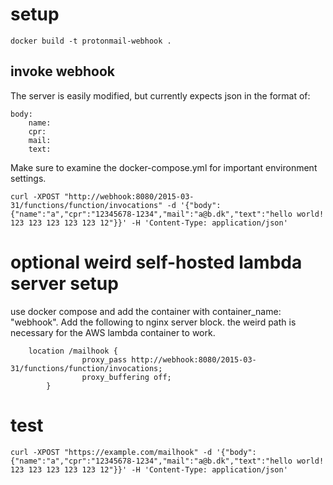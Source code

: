 # setup
`docker build -t protonmail-webhook .`

## invoke webhook
The server is easily modified, but currently expects json in the format of:
```
body:
	name:
	cpr:
	mail:
	text:
```
Make sure to examine the docker-compose.yml for important environment settings.

`curl -XPOST "http://webhook:8080/2015-03-31/functions/function/invocations" -d '{"body": {"name":"a","cpr":"12345678-1234","mail":"a@b.dk","text":"hello world! 123 123 123 123 123 12"}}' -H 'Content-Type: application/json'`

# optional weird self-hosted lambda server setup
use docker compose and add the container with container_name: "webhook". Add the following to nginx server block. the weird path is necessary for the AWS lambda container to work. 
```
	location /mailhook {
                proxy_pass http://webhook:8080/2015-03-31/functions/function/invocations;
                proxy_buffering off;
        }
```

# test
`curl -XPOST "https://example.com/mailhook" -d '{"body": {"name":"a","cpr":"12345678-1234","mail":"a@b.dk","text":"hello world! 123 123 123 123 123 12"}}' -H 'Content-Type: application/json'`
